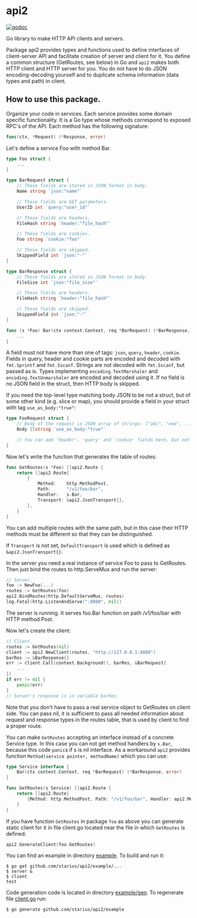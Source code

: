 # api2
[![godoc](https://godoc.org/https://github.com/starius/api2?status.svg)](https://godoc.org/github.com/starius/api2)

Go library to make HTTP API clients and servers.

Package api2 provides types and functions used to define interfaces of
client-server API and facilitate creation of server and client for it.
You define a common structure (GetRoutes, see below) in Go and `api2` makes
both HTTP client and HTTP server for you. You do not have to do JSON
encoding-decoding yourself and to duplicate schema information (data types
and path) in client.

## How to use this package.

Organize your code in services. Each service provides
some domain specific functionality. It is a Go type whose methods correspond
to exposed RPC's of the API. Each method has the following signature:

```go
func(ctx, *Request) (*Response, error)
```

Let's define a service Foo with method Bar.

```go
type Foo struct {
	...
}

type BarRequest struct {
	// These fields are stored in JSON format in body.
	Name string `json:"name"`

	// These fields are GET parameters.
	UserID int `query:"user_id"`

	// These fields are headers.
	FileHash string `header:"file_hash"`

	// These fields are cookies.
	Foo string `cookie:"foo"`

	// These fields are skipped.
	SkippedField int `json:"-"`
}

type BarResponse struct {
	// These fields are stored in JSON format in body.
	FileSize int `json:"file_size"`

	// These fields are headers.
	FileHash string `header:"file_hash"`

	// These fields are skipped.
	SkippedField int `json:"-"`
}

func (s *Foo) Bar(ctx context.Context, req *BarRequest) (*BarResponse, error) {
	...
}
```

A field must not have more than one of tags: `json`, `query`, `header`, `cookie`.
Fields in query, header and cookie parts are encoded and decoded with
`fmt.Sprintf` and `fmt.Sscanf`. Strings are not decoded with `fmt.Sscanf`,
but passed as is. Types implementing `encoding.TextMarshaler` and
`encoding.TextUnmarshaler` are encoded and decoded using it.
If no field is no JSON field in the struct, then HTTP body is skipped.

If you need the top-level type matching body JSON to be not a struct,
but of some other kind (e.g. slice or map), you should provide a field
in your struct with tag `use_as_body:"true"`:

```go
type FooRequest struct {
	// Body of the request is JSON array of strings: ["abc", "eee", ...].
	Body []string `use_as_body:"true"`

	// You can add 'header', 'query' and 'cookie' fields here, but not 'json'.
}
```

Now let's write the function that generates the table of routes:

```go
func GetRoutes(s *Foo) []api2.Route {
	return []api2.Route{
		{
			Method:    http.MethodPost,
			Path:      "/v1/foo/bar",
			Handler:   s.Bar,
			Transport: &api2.JsonTransport{},
		},
	}
}
```

You can add multiple routes with the same path, but in this case their
HTTP methods must be different so that they can be distinguished.

If `Transport` is not set, `DefaultTransport` is used which is defined as
`&api2.JsonTransport{}`.

In the server you need a real instance of service Foo to pass to GetRoutes.
Then just bind the routes to http.ServeMux and run the server:

```go
// Server.
foo := NewFoo(...)
routes := GetRoutes(foo)
api2.BindRoutes(http.DefaultServeMux, routes)
log.Fatal(http.ListenAndServe(":8080", nil))
```

The server is running.
It serves foo.Bar function on path /v1/foo/bar with HTTP method Post.

Now let's create the client:

```go
// Client.
routes := GetRoutes(nil)
client := api2.NewClient(routes, "http://127.0.0.1:8080")
barRes := &BarResponse{}
err := client.Call(context.Background(), barRes, &BarRequest{
	...
})
if err != nil {
	panic(err)
}
// Server's response is in variable barRes.
```

Note that you don't have to pass a real service object to GetRoutes
on client side. You can pass nil, it is sufficient to pass all needed
information about request and response types in the routes table, that
is used by client to find a proper route.

You can make `GetRoutes` accepting an interface instead of a concrete
Service type. In this case you can not get method handlers by `s.Bar`,
because this code `panic`s if s is nil interface. As a workaround `api2`
provides function `Method(service pointer, methodName)` which you can use:

```go
type Service interface {
	Bar(ctx context.Context, req *BarRequest) (*BarResponse, error)
}

func GetRoutes(s Service) []api2.Route {
	return []api2.Route{
		{Method: http.MethodPost, Path: "/v1/foo/bar", Handler: api2.Method(&s, "Bar"), Transport: &api2.JsonTransport{}},
	}
}
```

If you have function `GetRoutes` in package `foo` as above you can generate static client
for it in file client.go located near the file in which `GetRoutes` is defined:

```go
api2.GenerateClient(foo.GetRoutes)
```

You can find an example in directory [example](./example).
To build and run it:

```
$ go get github.com/starius/api2/example/...
$ server &
$ client
test
```

Code generation code is located in directory [example/gen](./example/gen).
To regenerate file [client.go](./example/client.go) run:

```
$ go generate github.com/starius/api2/example
```
